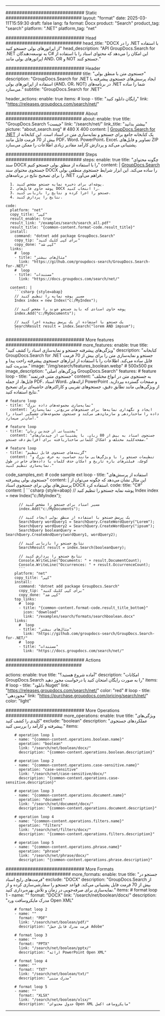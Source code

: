 
---
############################# Static ############################
layout: "format"
date:  2025-03-11T15:59:30
draft: false
lang: fa
format: Docx
product: "Search"
product_tag: "search"
platform: ".NET"
platform_tag: "net"

############################# Head ############################
head_title: "DOCX را در .NET با استفاده از اپراتورهای بولی جستجو کنید"
head_description: "API GroupDocs.Search for .NET به توسعه‌دهندگان C# این امکان را می‌دهد که محتوای اسناد را با استفاده از اپراتورهای بولی مانند AND، OR و NOT جستجو کنند."

############################# Header ############################
title: "جستجوی متن با منطق بولی" 
description: "GroupDocs.Search for .NET ایجاد پرسش‌های جستجوی پیشرفته با استفاده از اپراتورهای بولی (AND، OR، NOT) در برنامه‌های .NET شما را ساده می‌سازد."
subtitle: "GroupDocs.Search for .NET" 

header_actions:
  enable: true
  items:
    #  loop
    - title: "رایگان دانلود کنید"
      link: "https://releases.groupdocs.com/search/net/"
      
############################# About ############################
about:
    enable: true
    title: "GroupDocs.Search چیست؟"
    link: "/search/net/"
    link_title: "بیشتر بدانید"
    picture: "about_search.svg" # 480 X 400
    content: |
       [GroupDocs.Search for .NET](/search/net/) یک کتابخانه جامع برای جستجو و نمایه‌سازی متن در اسناد است. این کتابخانه از بیش از 70 فرمت فایل مانند PDF، Word، PowerPoint، Excel، تصاویر و فایل‌های ZIP پشتیبانی می‌کند و پردازش کارآمد مقادیر زیادی اطلاعات را ممکن می‌سازد.

############################# Steps ############################
steps:
    enable: true
    title: "چگونه محتوای سند DOCX را با استفاده از منطق بولی جستجو کنیم"
    content: |
      [GroupDocs.Search](/search/net/) جستجوی محتوای سند DOCX را ساده می‌کند. این ابزار شرایط جستجوی منطقی بولی را برای تصحیح نتایج در برنامه‌های .NET فراهم می‌آورد.
      
      1. پوشه‌ای برای ذخیره نمایه جستجو مشخص کنید.
      2. پوشه حاوی فایل‌های DOCX را انتخاب کنید.
      3. جستجو را اجرا کرده و نتایج را بازیابی کنید.
      4. نتایج را پردازش کنید.
   
    code:
      platform: "net"
      copy_title: "کپی"
      result_enable: true
      result_link: "/examples/search/search_all.pdf"
      result_title: "{common-content.format-code.result_title}"
      install:
        command: "dotnet add package GroupDocs.Search"
        copy_tip: "برای کپی کلیک کنید"
        copy_done: "کپی شد"
      links:
        #  loop
        - title: "مثال‌های بیشتر"
          link: "https://github.com/groupdocs-search/GroupDocs.Search-for-.NET/"
        #  loop
        - title: "مستندات"
          link: "https://docs.groupdocs.com/search/net/"
          
      content: |
        ```csharp {style=abap}
        // مسیر پوشه نمایه را تنظیم کنید
        Index index = new Index("c:/MyIndex");

        // پوشه حاوی اسنادی که باید جستجو شوند را مشخص کنید
        index.Add("c:/MyDocuments");

        // یک جستجو با استفاده از یک پرسش پیچیده اجرا کنید
        SearchResult result = index.Search("lorem AND impsum");
        ```            

############################# More features ############################
more_features:
  enable: true
  title: "ویژگی‌های پیشرفته جستجو و نمایه‌سازی اسناد را کشف کنید"
  description: "کتابخانه GroupDocs.Search for .NET جستجو و نمایه‌سازی متن را برای بیش از 70 فرمت فایل ساده می‌کند. اطلاعات را با استفاده از ابزارهای جستجوی پیشرفته راحت پیدا و مدیریت کنید."
  image: "/img/search/features_boolean.webp" # 500x500 px
  image_description: "ویژگی‌های اصلی GroupDocs.Search"
  features:
    # feature loop
    - title: "جستجوی متنی قدرتمند"
      content: "به جستجوی متن در انواع مختلف فایل‌ها، از جمله PDF، اسناد Word، ارائه‌های PowerPoint و صفحات گسترده بپردازید. از ویژگی‌هایی مانند تطابق دقیق، جستجوهای تقریبی و کاراکترهای حاشیه‌ای برای تصحیح نتایج استفاده کنید."

    # feature loop
    - title: "نمایه‌سازی مجموعه‌های داده بزرگ"
      content: "ایجاد و نگهداری نمایه‌ها برای جستجوهای سریع‌تر. نمایه‌سازی داده را ساختاردهی و سازمان‌دهی می‌کند و جستجوی مجموعه‌های چشمگیر اسناد را آسان‌تر می‌سازد."

    # feature loop
    - title: "پشتیبانی از چندین زبان"
      content: "جستجوی اسناد به بیش از 80 زبان، با پشتیبانی از چیدمان‌های صفحه‌کلید مختلف و اشکال کلماتی ساختاریافته برای افزایش دقت جستجو."

    # feature loop
    - title: "گزینه‌های جستجوی قابل تنظیم"
      content: "تنظیمات جستجو را با ویژگی‌هایی مانند حساسیت به حرف بزرگ و کوچک، فیلترهای بازه تاریخ و امکان حذف کلمات یا داده‌های خاص در طول نمایه‌سازی تنظیم کنید."
      
  code_samples_ext:
    # code sample ext loop
    - title: "استفاده از پرسش‌های جستجوی بولی پیشرفته"
      content: |
        این مثال نشان می‌دهد که چگونه می‌توان از پرسش‌های بولی برای جستجوی اسناد DOCX استفاده کرد.
      code:
        title: "C#"
        content: |
          ```csharp {style=abap}
          // پوشه نمایه جستجو را تنظیم کنید
          Index index = new Index("c:/MyIndex");
              
          // مسیر اسناد برای جستجو را مشخص کنید
          index.Add("c:/MyDocuments");

          // یک پرسش جستجو با استفاده از منطق بولی ایجاد کنید
          SearchQuery wordQuery1 = SearchQuery.CreateWordQuery("Lorem");
          SearchQuery wordQuery2 = SearchQuery.CreateWordQuery("ipsum");
          SearchQuery booleanQuery = SearchQuery.CreateAndQuery(wordQuery1, wordQuery2);

          // نتایج جستجو را بازیابی کنید
          SearchResult result = index.Search(booleanQuery);
          
          // نتایج جستجو را پردازش کنید
          Console.WriteLine("Documents: " + result.DocumentCount);
          Console.WriteLine("Occurrences: " + result.OccurrenceCount);
          ```
        platform: "net"
        copy_title: "کپی"
        install:
          command: "dotnet add package GroupDocs.Search"
          copy_tip: "برای کپی کلیک کنید"
          copy_done: "کپی شد"
        top_links:
          #  loop
          - title: "{common-content.format-code.result_title_bottom}"
            icon: "download"
            link: "/examples/search/formats/searchboolean.docx"
        links:
          #  loop
          - title: "مثال‌های بیشتر"
            link: "https://github.com/groupdocs-search/GroupDocs.Search-for-.NET/"
          #  loop
          - title: "مستندات"
            link: "https://docs.groupdocs.com/search/net/"
            

            


############################# Actions ############################

actions:
  enable: true
  title: "آماده شروع هستید؟"
  description: "امکانات GroupDocs.Search را به صورت رایگان امتحان کنید یا درخواست مجوز دهید"
  items:
    #  loop
    - title: "دانلود Nuget"
      link: "https://releases.groupdocs.com/search/net/"
      color: "red"
        #  loop
    - title: "مجوزدهی"
      link: "https://purchase.groupdocs.com/pricing/search/net/"
      color: "light"


############################# More Operations #####################
more_operations:
    enable: true
    title: "ویژگی‌های کلیدی را کشف کنید"
    exclude: "boolean"
    description: "عملکردهای جستجوی پیشرفته و کارآمد را بررسی کنید."
    items: 
          
        # operation loop 1
        - name: "{common-content.operations.boolean.name}"
          operation: "boolean"
          link: "/search/net/boolean/docx/"
          description: "{common-content.operations.boolean.description}"

        # operation loop 2
        - name: "{common-content.operations.case-sensitive.name}"
          operation: "case-sensitive"
          link: "/search/net/case-sensitive/docx/"
          description: "{common-content.operations.case-sensitive.description}"

        # operation loop 3
        - name: "{common-content.operations.document.name}"
          operation: "document"
          link: "/search/net/document/docx/"
          description: "{common-content.operations.document.description}"

        # operation loop 4
        - name: "{common-content.operations.filters.name}"
          operation: "filters"
          link: "/search/net/filters/docx/"
          description: "{common-content.operations.filters.description}"

        # operation loop 5
        - name: "{common-content.operations.phrase.name}"
          operation: "phrase"
          link: "/search/net/phrase/docx/"
          description: "{common-content.operations.phrase.description}"
          
        
          
############################# More Formats ########################
more_formats:
    enable: true
    title: "جستجو در فرمت‌های رایج اسناد"
    exclude: "DOCX"
    description: "GroupDocs.Search از بیش از 70 فرمت فایل پشتیبانی می‌کند. قواعد جستجو را سفارشی‌سازی کرده و از نمایه‌سازی برای صرفه‌جویی در زمان و تلاش بهره‌برداری کنید."
    items: 
        # format loop 1
        - name: ""
          format: "DOCX"
          link: "/search/net/boolean/docx/"
          description: "مدرک مایکروسافت ورد Open XML"
          
        # format loop 2
        - name: ""
          format: "PDF"
          link: "/search/net/boolean/pdf/"
          description: "فرمت مدرک قابل حمل Adobe"
          
        # format loop 3
        - name: ""
          format: "PPTX"
          link: "/search/net/boolean/pptx/"
          description: "ارائه PowerPoint Open XML"

        # format loop 4
        - name: ""
          format: "TXT"
          link: "/search/net/boolean/txt/"
          description: "مدرک متنی"
          
        # format loop 5
        - name: ""
          format: "XLSX"
          link: "/search/net/boolean/xlsx/"
          description: "جدول محتوای Open XML مایکروسافت اکسل"
  

---